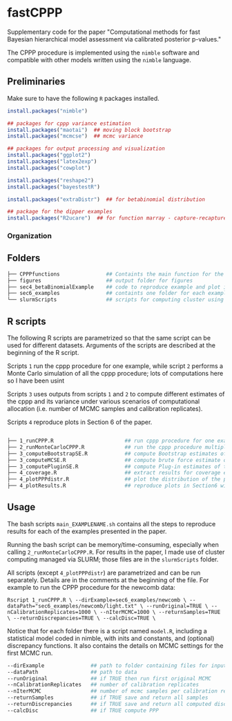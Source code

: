 # fastCPPP

Supplementary code for the paper "Computational methods for fast Bayesian hierarchical model assessment via calibrated posterior p-values."

The CPPP procedure is implemented using the `nimble` software and compatible with other models written using the `nimble` language.

## Preliminaries 

Make sure to have the following `R` packages installed.

```r
install.packages("nimble")

## packages for cppp variance estimation
install.packages("maotai")  ## moving block bootstrap
install.packages("mcmcse")  ## mcmc variance

## packages for output processing and visualization
install.packages("ggplot2")
install.packages("latex2exp")
install.packages("cowplot")

install.packages("reshape2")
install.packages("bayestestR")

install.packages("extraDistr")  ## for betabinomial distribution

## package for the dipper examples
install.packages("R2ucare")  ## for function marray - capture-recapture example


```

### Organization

## Folders 

```bash
├── CPPPfunctions			    ## Containts the main function for the cppp procedure - the scripts can be used by users to use the procedure for their own models
├── figures						## output folder for figures
├── sec4_betaBinomialExample    ## code to reproduce example and plot in section 4
├── sec6_examples				## containts one folder for each examples in section 6	
└── slurmScripts				## scripts for computing cluster using SLURM
```

## R scripts

The following R scripts are parametrized so that the same script can be used for different datasets. Arguments of the scripts are described at the beginning of the R script. 

Scripts `1` run the cppp procedure for one example, while script `2` performs a Monte Carlo simulation of all the cppp procedure; lots of computations here so I have been usint 

Scripts `3` uses outputs from scripts `1` and `2` to compute different estimates of the cppp and its variance under various scenarios of computational allocation (i.e. number of MCMC samples and calibration replicates). 

Scripts `4` reproduce plots in Section 6 of the paper. 

```bash

├── 1_runCPPP.R 					  ## run cppp procedure for one example
├── 2_runMonteCarloCPPP.R 		      ## run the cppp procedure multiple times for brute force Monte Carlo estimation
├── 3_computeBootstrapSE.R            ## compute Bootstrap estimates of the cppp standard error + coverage
├── 3_computeMCSE.R                   ## compute brute force estimate of the cppp standard error via Monte carlo 
├── 3_computePluginSE.R               ## compute Plug-in estimates of the cppp standard error + coverage
├── 4_coverage.R                      ## extract results for coverage e
├── 4_plotPPPdistr.R                  ## plot the distribution of the ppp for the examples
├── 4_plotResults.R                   ## reproduce plots in Section6 with cppp estimates and variance estimates

```

## Usage

The bash scripts `main_EXAMPLENAME.sh` contains all the steps to reproduce results for each of the examples presented in the paper. 

Running the bash script can be memory/time-consuming, especially when calling `2_runMonteCarloCPPP.R`. For results in the paper, I made use of cluster computing managed via SLURM; those files are in the `slurmScripts` folder.

All scripts (except `4_plotPPPdistr`) are parametrized and can be run separately. Details are in the comments at the beginning of the file. For example to run the CPPP procedure for the newcomb data:

`Rscript 1_runCPPP.R \
--dirExample=sec6_examples/newcomb \
--dataPath="sec6_examples/newcomb/light.txt" \
--runOriginal=TRUE \
--nCalibrationReplicates=1000 \
--nIterMCMC=1000 \
--returnSamples=TRUE \
--returnDiscrepancies=TRUE \
--calcDisc=TRUE \`

Notice that for each folder there is a script named `model.R`, including a statistical model coded in nimble, with inits and constants, and (optional) discrepancy functions. It also contains the details on MCMC settings for the first MCMC run.

```bash
--dirExample               ## path to folder containing files for input and outputs 
--dataPath                 ## path to data
--runOriginal              ## if TRUE then run first original MCMC 
--nCalibrationReplicates   ## number of calibration replicates
--nIterMCMC                ## number of mcmc samples per calibration replicates
--returnSamples            ## if TRUE save and return all samples
--returnDiscrepancies      ## if TRUE save and return all computed discrepancies
--calcDisc                 ## if TRUE compute PPP
```